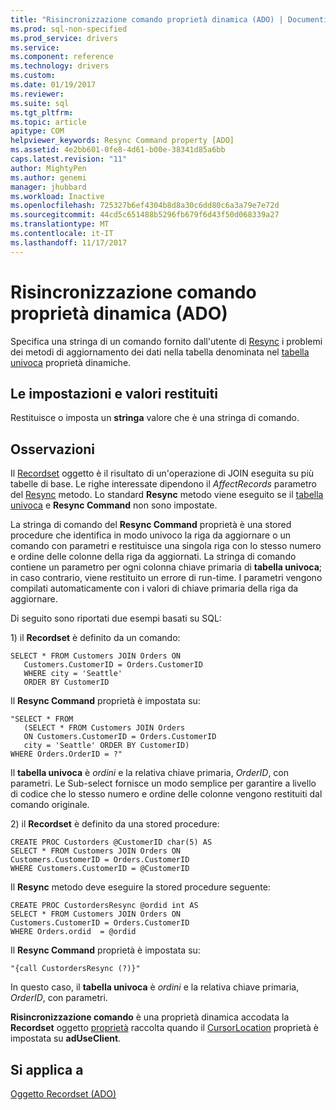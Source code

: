 ```yaml
---
title: "Risincronizzazione comando proprietà dinamica (ADO) | Documenti Microsoft"
ms.prod: sql-non-specified
ms.prod_service: drivers
ms.service: 
ms.component: reference
ms.technology: drivers
ms.custom: 
ms.date: 01/19/2017
ms.reviewer: 
ms.suite: sql
ms.tgt_pltfrm: 
ms.topic: article
apitype: COM
helpviewer_keywords: Resync Command property [ADO]
ms.assetid: 4e2bb601-0fe8-4d61-b00e-38341d85a6bb
caps.latest.revision: "11"
author: MightyPen
ms.author: genemi
manager: jhubbard
ms.workload: Inactive
ms.openlocfilehash: 725327b6ef4304b8d8a30c6dd80c6a3a79e7e72d
ms.sourcegitcommit: 44cd5c651488b5296fb679f6d43f50d068339a27
ms.translationtype: MT
ms.contentlocale: it-IT
ms.lasthandoff: 11/17/2017
---
```

# <a name="resync-command-property-dynamic-ado"></a>Risincronizzazione comando proprietà dinamica (ADO)
Specifica una stringa di un comando fornito dall'utente di [Resync](../../../ado/reference/ado-api/resync-method.md) i problemi dei metodi di aggiornamento dei dati nella tabella denominata nel [tabella univoca](../../../ado/reference/ado-api/unique-table-unique-schema-unique-catalog-properties-dynamic-ado.md) proprietà dinamiche.  
  
## <a name="settings-and-return-values"></a>Le impostazioni e valori restituiti  
 Restituisce o imposta un **stringa** valore che è una stringa di comando.  
  
## <a name="remarks"></a>Osservazioni  
 Il [Recordset](../../../ado/reference/ado-api/recordset-object-ado.md) oggetto è il risultato di un'operazione di JOIN eseguita su più tabelle di base. Le righe interessate dipendono il *AffectRecords* parametro del [Resync](../../../ado/reference/ado-api/resync-method.md) metodo. Lo standard **Resync** metodo viene eseguito se il [tabella univoca](../../../ado/reference/ado-api/unique-table-unique-schema-unique-catalog-properties-dynamic-ado.md) e **Resync Command** non sono impostate.  
  
 La stringa di comando del **Resync Command** proprietà è una stored procedure che identifica in modo univoco la riga da aggiornare o un comando con parametri e restituisce una singola riga con lo stesso numero e ordine delle colonne della riga da aggiornati. La stringa di comando contiene un parametro per ogni colonna chiave primaria di **tabella univoca**; in caso contrario, viene restituito un errore di run-time. I parametri vengono compilati automaticamente con i valori di chiave primaria della riga da aggiornare.  
  
 Di seguito sono riportati due esempi basati su SQL:  
  
 1\) il **Recordset** è definito da un comando:  
  
```  
SELECT * FROM Customers JOIN Orders ON   
   Customers.CustomerID = Orders.CustomerID  
   WHERE city = 'Seattle'  
   ORDER BY CustomerID  
```  
  
 Il **Resync Command** proprietà è impostata su:  
  
```  
"SELECT * FROM   
   (SELECT * FROM Customers JOIN Orders   
   ON Customers.CustomerID = Orders.CustomerID  
   city = 'Seattle' ORDER BY CustomerID)  
WHERE Orders.OrderID = ?"  
```  
  
 Il **tabella univoca** è *ordini* e la relativa chiave primaria, *OrderID*, con parametri. Le Sub-select fornisce un modo semplice per garantire a livello di codice che lo stesso numero e ordine delle colonne vengono restituiti dal comando originale.  
  
 2\) il **Recordset** è definito da una stored procedure:  
  
```  
CREATE PROC Custorders @CustomerID char(5) AS   
SELECT * FROM Customers JOIN Orders ON   
Customers.CustomerID = Orders.CustomerID   
WHERE Customers.CustomerID = @CustomerID  
```  
  
 Il **Resync** metodo deve eseguire la stored procedure seguente:  
  
```  
CREATE PROC CustordersResync @ordid int AS   
SELECT * FROM Customers JOIN Orders ON   
Customers.CustomerID = Orders.CustomerID  
WHERE Orders.ordid  = @ordid  
```  
  
 Il **Resync Command** proprietà è impostata su:  
  
```  
"{call CustordersResync (?)}"  
```  
  
 In questo caso, il **tabella univoca** è *ordini* e la relativa chiave primaria, *OrderID*, con parametri.  
  
 **Risincronizzazione comando** è una proprietà dinamica accodata la **Recordset** oggetto [proprietà](../../../ado/reference/ado-api/properties-collection-ado.md) raccolta quando il [CursorLocation](../../../ado/reference/ado-api/cursorlocation-property-ado.md) proprietà è impostata su **adUseClient**.  
  
## <a name="applies-to"></a>Si applica a  
 [Oggetto Recordset (ADO)](../../../ado/reference/ado-api/recordset-object-ado.md)
